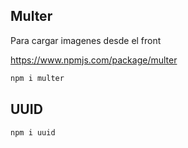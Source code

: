 ## Multer
Para cargar imagenes desde el front

<https://www.npmjs.com/package/multer>

```sh
npm i multer
```

## UUID

```sh
npm i uuid
```